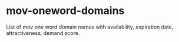 # mov-oneword-domains
List of mov one word domain names with availability, expiration date, attractiveness, demand score.
